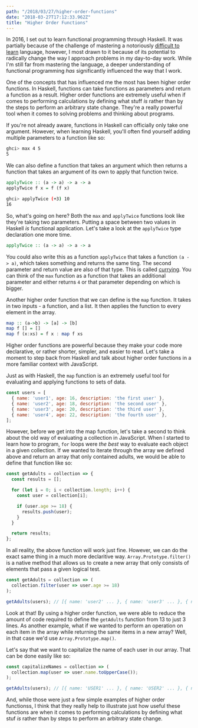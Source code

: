 ```yaml
---
path: "/2018/03/27/higher-order-functions"
date: "2018-03-27T17:12:33.962Z"
title: "Higher Order Functions"
---
```


In 2016, I set out to learn functional programming through Haskell. It was partially because of the challenge of mastering a notoriously [difficult to learn](https://www.quora.com/Why-is-Haskell-so-hard-to-learn) language, however, I most drawn to it because of its potential to radically change the way I approach problems in my day-to-day work. While I'm still far from mastering the language, a deeper understanding of functional programming *has* significantly influenced the way that I work.

One of the concepts that has influenced me the most has been higher order functions. In Haskell, functions can take functions as parameters and return a function as a result. Higher order functions are extremely useful when if comes to performing calculations by defining what stuff *is* rather than by the steps to perform an arbitrary state change. They're a really powerful tool when it comes to solving problems and thinking about programs.

If you're not already aware, functions in Haskell can officially only take one argument. However, when learning Haskell, you'll often find yourself adding multiple parameters to a function like so:

```bash
ghci> max 4 5
5
```

We can also define a function that takes an argument which then returns a function that takes an argument of its own to apply that function twice.

```haskell
applyTwice :: (a -> a) -> a -> a
applyTwice f x = f (f x)
```

```bash
ghci> applyTwice (+3) 10
16
```

So, what's going on here? Both the `max` and `applyTwice` functions look like they're taking two parameters. Putting a space between two values in Haskell *is* functional application. Let's take a look at the `applyTwice` type declaration one more time.

```haskell
applyTwice :: (a -> a) -> a -> a
```

You could also write this as a function `applyTwice` that takes a function `(a -> a)`, which takes something and returns the same ting. The second parameter and return value are also of that type. This is called [currying](https://wiki.haskell.org/Currying). You can think of the `max` function as a function that takes an additional parameter and either returns `4` or that parameter depending on which is bigger.

Another higher order function that we can define is the `map` function. It takes in two inputs - a function, and a list. It then applies the function to every element in the array.

```haskell
map :: (a->b) -> [a] -> [b]
map f [] = []
map f (x:xs) = f x : map f xs
```

Higher order functions are powerful because they make your code more declarative, or rather shorter, simpler, and easier to read. Let's take a moment to step back from Haskell and talk about higher order functions in a more familiar context with JavaScript.

Just as with Haskell, the `map` function is an extremely useful tool for evaluating and applying functions to sets of data.

```javascript
const users = [
  { name: 'user1', age: 16, description: 'the first user' },
  { name: 'user2', age: 18, description: 'the second user' },
  { name: 'user3', age: 20, description: 'the third user' },
  { name: 'user4', age: 22, description: 'the fourth user' },
];
```
However, before we get into the map function, let's take a second to think about the old way of evaluating a collection in JavaScript. When I started to learn how to program, `for` loops were _the best_ way to evaluate each object in a given collection. If we wanted to iterate through the array we defined above and return an array that only contained adults, we would be able to define that function like so:

```javascript
const getAdults = collection => {
  const results = [];

  for (let i = 0; i < collection.length; i++) {
    const user = collection[i];

    if (user.age >= 18) {
      results.push(user);
    }
  }

  return results;
};
```
In all reality, the above function will work just fine. However, we can do the exact same thing in a much more declaritive way. `Array.Prototype.filter()` is a native method that allows us to create a new array that only consists of elements that pass a given logical test.

```javascript
const getAdults = collection => (
  collection.filter(user => user.age >= 18)
);

getAdults(users); // [{ name: 'user2' ... }, { name: 'user3' ... }, { name: 'user4' ... }]
```

Look at that! By using a higher order function, we were able to reduce the amount of code required to define the `getAdults` function from 13 to just 3 lines. As another example, what if we wanted to perform an operation on each item in the array while returning the same items in a new array? Well, in that case we'd use `Array.Prototype.map()`.

Let's say that we want to capitalize the name of each user in our array. That can be done easily like so:

```javascript
const capitalizeNames = collection => (
  collection.map(user => user.name.toUpperCase());
);

getAdults(users); // [{ name: 'USER1' ... }, { name: 'USER2' ... }, { name: 'USER3' ... }, { name: 'USER4' ... }]
```

And, while those were just a few simple examples of higher order functionss, I think that they really help to illustrate just how useful these functions are when it comes to performing calculations by defining what stuf *is* rather than by steps to perform an arbitrary state change.

